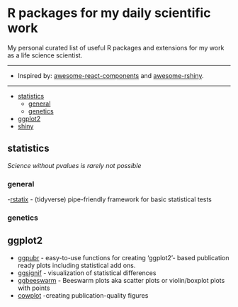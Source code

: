# R packages for my daily scientific work <!-- omit in toc -->


My personal curated list of useful R packages and extensions for my work as a life science scientist.  


<hr>

- Inspired by: [awesome-react-components](https://github.com/nanxstats/awesome-shiny-extensions) and [awesome-rshiny](https://github.com/grabear/awesome-rshiny).

<hr>

- [statistics](#statistics)
  - [general](#general)
  - [genetics](#genetics)  
- [ggplot2](#ggplot)
- [shiny](#shiny)

## statistics

*Science without pvalues is rarely not possible*

### general

-[rstatix](https://github.com/kassambara/rstatix) - (tidyverse) pipe-friendly framework for basic statistical tests

### genetics


## ggplot2

- [ggpubr](https://rpkgs.datanovia.com/ggpubr) - easy-to-use functions for creating ‘ggplot2’- based publication ready plots including statistical add ons.
- [ggsignif](https://cran.r-project.org/web/packages/ggsignif/vignettes/intro.html) - visualization of statistical differences
- [ggbeeswarm](https://github.com/eclarke/ggbeeswarm) - Beeswarm plots aka scatter plots or violin/boxplot plots with points
- [cowplot](https://cran.r-project.org/web/packages/cowplot/vignettes/introduction.html#:~:text=The%20cowplot%20package%20is%20a,or%20mix%20plots%20with%20images.) -creating publication-quality figures


